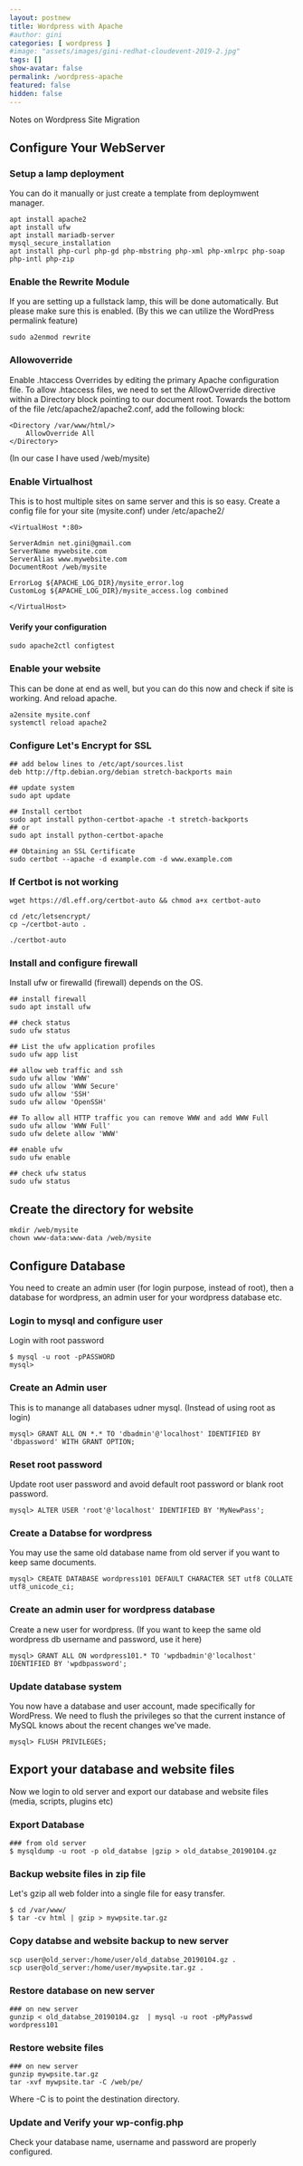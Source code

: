 ```yaml
---
layout: postnew
title: Wordpress with Apache
#author: gini
categories: [ wordpress ]
#image: "assets/images/gini-redhat-cloudevent-2019-2.jpg"
tags: []
show-avatar: false
permalink: /wordpress-apache
featured: false
hidden: false
---
```


Notes on Wordpress Site Migration

## Configure Your WebServer

### Setup a lamp deployment
You can do it manually or just create a template from deploymwent manager.
```
apt install apache2
apt install ufw
apt install mariadb-server
mysql_secure_installation
apt install php-curl php-gd php-mbstring php-xml php-xmlrpc php-soap php-intl php-zip
```
### Enable the Rewrite Module
If you are setting up a fullstack lamp, this will be done automatically. But please make sure this is enabled.
(By this we can utilize the WordPress permalink feature)
```
sudo a2enmod rewrite
```

### Allowoverride
Enable .htaccess Overrides by editing the primary Apache configuration file.
To allow .htaccess files, we need to set the AllowOverride directive within a Directory block pointing to our document root. Towards the bottom of the file /etc/apache2/apache2.conf, add the following block:

```
<Directory /var/www/html/>
    AllowOverride All
</Directory>
```
(In our case I have used /web/mysite)

### Enable Virtualhost
This is to host multiple sites on same server and this is so easy.
Create a config file for your site (mysite.conf) under /etc/apache2/
```
<VirtualHost *:80>

ServerAdmin net.gini@gmail.com
ServerName mywebsite.com
ServerAlias www.mywebsite.com
DocumentRoot /web/mysite

ErrorLog ${APACHE_LOG_DIR}/mysite_error.log
CustomLog ${APACHE_LOG_DIR}/mysite_access.log combined

</VirtualHost>
```
#### Verify your configuration
```
sudo apache2ctl configtest
```

### Enable your website
This can be done at end as well, but you can do this now and check if site is working. And reload apache.
```
a2ensite mysite.conf
systemctl reload apache2
```

### Configure Let's Encrypt for SSL
```
## add below lines to /etc/apt/sources.list
deb http://ftp.debian.org/debian stretch-backports main

## update system
sudo apt update

## Install certbot
sudo apt install python-certbot-apache -t stretch-backports
## or 
sudo apt install python-certbot-apache

## Obtaining an SSL Certificate
sudo certbot --apache -d example.com -d www.example.com
```
### If Certbot is not working
```
wget https://dl.eff.org/certbot-auto && chmod a+x certbot-auto

cd /etc/letsencrypt/
cp ~/certbot-auto .

./certbot-auto 

```

### Install and configure firewall
Install ufw or firewalld (firewall) depends on the OS.
```
## install firewall
sudo apt install ufw

## check status
sudo ufw status

## List the ufw application profiles 
sudo ufw app list

## allow web traffic and ssh
sudo ufw allow 'WWW'
sudo ufw allow 'WWW Secure'
sudo ufw allow 'SSH'
sudo ufw allow 'OpenSSH'

## To allow all HTTP traffic you can remove WWW and add WWW Full
sudo ufw allow 'WWW Full'
sudo ufw delete allow 'WWW'

## enable ufw
sudo ufw enable

## check ufw status
sudo ufw status

```

## Create the directory for website
```
mkdir /web/mysite
chown www-data:www-data /web/mysite
```

## Configure Database
You need to create an admin user (for login purpose, instead of root), then a database for wordpress, an admin user for your wordpress database etc.

### Login to mysql and configure user
Login with root password
```
$ mysql -u root -pPASSWORD
mysql> 
```
### Create an Admin user 
This is to manange all databases udner mysql. (Instead of using root as login)
```
mysql> GRANT ALL ON *.* TO 'dbadmin'@'localhost' IDENTIFIED BY 'dbpassword' WITH GRANT OPTION;
```
### Reset root password
Update root user password and avoid default root password or blank root password.
```
mysql> ALTER USER 'root'@'localhost' IDENTIFIED BY 'MyNewPass';
```

### Create a Databse for wordpress
You may use the same old database name from old server if you want to keep same documents.
```
mysql> CREATE DATABASE wordpress101 DEFAULT CHARACTER SET utf8 COLLATE utf8_unicode_ci;
```

### Create an admin user for wordpress database
Create a new user for wordpress. (If you want to keep the same old wordpress db username and password, use it here)
```
mysql> GRANT ALL ON wordpress101.* TO 'wpdbadmin'@'localhost' IDENTIFIED BY 'wpdbpassword';
```
### Update database system
You now have a database and user account, made specifically for WordPress. We need to flush the privileges so that the current instance of MySQL knows about the recent changes we've made.
```
mysql> FLUSH PRIVILEGES;
```

## Export your database and website files
Now we login to old server and export our database and website files (media, scripts, plugins etc)

### Export Database
```
### from old server
$ mysqldump -u root -p old_databse |gzip > old_databse_20190104.gz
```

### Backup website files in zip file
Let's gzip all web folder into a single file for easy transfer.
```
$ cd /var/www/
$ tar -cv html | gzip > mywpsite.tar.gz
```

### Copy databse and website backup to new server
```
scp user@old_server:/home/user/old_databse_20190104.gz .
scp user@old_server:/home/user/mywpsite.tar.gz .
```

### Restore database on new server
```
### on new server
gunzip < old_databse_20190104.gz  | mysql -u root -pMyPasswd wordpress101

```

### Restore website files
```
### on new server
gunzip mywpsite.tar.gz
tar -xvf mywpsite.tar -C /web/pe/
```
Where -C is to point the destination directory.

### Update and Verify your wp-config.php
Check your database name, username and password are properly configured.


